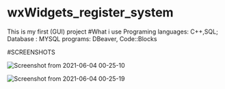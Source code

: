 # wxWidgets_register_system
 This is my first (GUI) project
#What i use
  Programing languages: C++,SQL;
 	Database : MYSQL
  programs: DBeaver, Code::Blocks

#SCREENSHOTS

![Screenshot from 2021-06-04 00-25-10](https://user-images.githubusercontent.com/40718112/120719930-6eb9af00-c4cb-11eb-8097-6c0db80fd944.png)



![Screenshot from 2021-06-04 00-25-19](https://user-images.githubusercontent.com/40718112/120719937-724d3600-c4cb-11eb-80b8-bf6ea8a8df1e.png)
